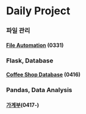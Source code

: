 # Daily Project
### 파일 관리
#### [File Automation](https://github.com/sr0020/Daily_Project/tree/main/File_Automation) (0331)
### Flask, Database
#### [Coffee Shop Database](https://github.com/sr0020/Daily_Project/tree/main/Database) (0416)
### Pandas, Data Analysis
#### [가계부]()(0417-)